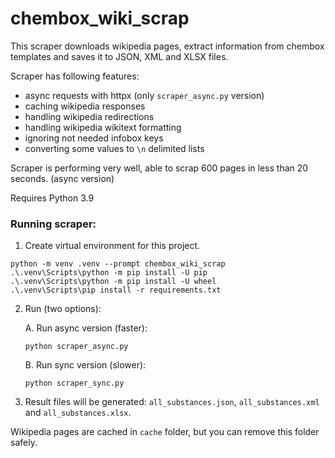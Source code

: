 # chembox_wiki_scrap

This scraper downloads wikipedia pages, extract information from chembox templates and saves it to JSON, XML and XLSX files. 

Scraper has following features:
- async requests with httpx (only `scraper_async.py` version)
- caching wikipedia responses
- handling wikipedia redirections
- handling wikipedia wikitext formatting
- ignoring not needed infobox keys
- converting some values to `\n` delimited lists

Scraper is performing very well, able to scrap 600 pages in less than 20 seconds.  (async version)


Requires Python 3.9


### Running scraper:
1. Create virtual environment for this project.
```
python -m venv .venv --prompt chembox_wiki_scrap
.\.venv\Scripts\python -m pip install -U pip
.\.venv\Scripts\python -m pip install -U wheel
.\.venv\Scripts\pip install -r requirements.txt
````

2. Run (two options):

    A. Run async version (faster):

    ```
    python scraper_async.py
    ````

    B. Run sync version (slower):

    ```
    python scraper_sync.py
    ````


3. Result files will be generated: `all_substances.json`, `all_substances.xml` and `all_substances.xlsx`.

Wikipedia pages are cached in `cache` folder, but you can remove this folder safely.





